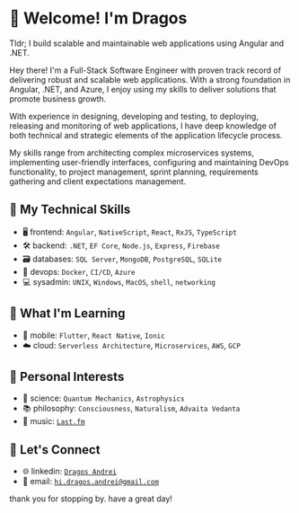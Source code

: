 # 🖖 Welcome! I'm Dragos

Tldr; I build scalable and maintainable web applications using Angular and .NET.

Hey there! I'm a Full-Stack Software Engineer with proven track record of delivering robust and scalable web applications. With a strong foundation in Angular, .NET, and Azure, I enjoy using my skills to deliver solutions that promote business growth. 

With experience in designing, developing and testing, to deploying, releasing and monitoring of web applications, I have deep knowledge of both technical and strategic elements of the application lifecycle process. 

My skills range from architecting complex microservices systems, implementing user-friendly interfaces, configuring and maintaining DevOps functionality, to project management, sprint planning, requirements gathering and client expectations management.

## 🔧 My Technical Skills

- 🖥 frontend: `Angular`, `NativeScript`, `React`, `RxJS`, `TypeScript`
- 🛠 backend: `.NET`, `EF Core`, `Node.js`, `Express`, `Firebase`
- 🗃 databases: `SQL Server`, `MongoDB`, `PostgreSQL`, `SQLite`
- 🚀 devops: `Docker`, `CI/CD`, `Azure`
- 💻 sysadmin: `UNIX`, `Windows`, `MacOS`, `shell`, `networking`

## 🌱 What I'm Learning

- 📱 mobile: `Flutter`, `React Native`, `Ionic`
- ☁️ cloud: `Serverless Architecture`, `Microservices`, `AWS`, `GCP`

## 🌟 Personal Interests

- 🧪 science: `Quantum Mechanics`, `Astrophysics`
- 📚 philosophy: `Consciousness`, `Naturalism`, `Advaita Vedanta`
- 🎼 music: [`Last.fm`](https://www.last.fm/user/i_and_eye)

## 🤝 Let's Connect

- 🌐 linkedin: [`Dragos Andrei`](https://www.linkedin.com/in/dragos-andrei-iliescu-b3005117b/)
- 📧 email: [`hi.dragos.andrei@gmail.com`](mailto:hi.dragos.andrei@gmail.com)

thank you for stopping by. have a great day!
